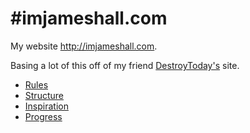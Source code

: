 #imjameshall.com
===============

My website http://imjameshall.com.  

Basing a lot of this off of my friend [DestroyToday's](http://www.destroytoday.com) site.

* [Rules](https://github.com/imjameshall/imjameshall.com/wiki/Rules)
* [Structure](https://github.com/imjameshall/imjameshall.com/wiki/Structuring)
* [Inspiration](https://github.com/destroytoday/destroytoday.com/wiki/Inspiration)
* [Progress](https://github.com/imjameshall/imjameshall.com/wiki/Progress)
